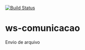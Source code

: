 [![Build Status](https://travis-ci.com/cildefonso/ws-comunicacao.svg?branch=master)](https://travis-ci.com/cildefonso/ws-comunicacao)
# ws-comunicacao
Envio de arquivo
